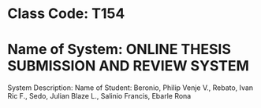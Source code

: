 # Class Code: T154
# Name of System: ONLINE THESIS SUBMISSION AND REVIEW SYSTEM
System Description:
Name of Student: Beronio, Philip Venje V.,
                 Rebato, Ivan Ric F.,
                 Sedo, Julian Blaze L.,
                 Salinio Francis,
                 Ebarle Rona
          
